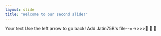 ```yaml
---
layout: slide
title: "Welcome to our second slide!"
---
```

Your text
Use the left arrow to go back!
Add Jatin75B's file--=->>>>:see_no_evil: :hear_no_evil: :speak_no_evil:
